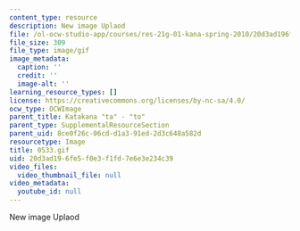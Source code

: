 ```yaml
---
content_type: resource
description: New image Uplaod
file: /ol-ocw-studio-app/courses/res-21g-01-kana-spring-2010/20d3ad196fe5f0e3f1fd7e6e3e234c39_0533.gif
file_size: 309
file_type: image/gif
image_metadata:
  caption: ''
  credit: ''
  image-alt: ''
learning_resource_types: []
license: https://creativecommons.org/licenses/by-nc-sa/4.0/
ocw_type: OCWImage
parent_title: Katakana "ta" - "to"
parent_type: SupplementalResourceSection
parent_uid: 8ce0f26c-06cd-d1a3-91ed-2d3c648a582d
resourcetype: Image
title: 0533.gif
uid: 20d3ad19-6fe5-f0e3-f1fd-7e6e3e234c39
video_files:
  video_thumbnail_file: null
video_metadata:
  youtube_id: null
---
```

New image Uplaod